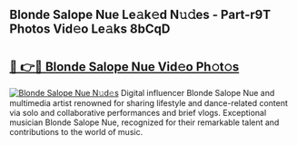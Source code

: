 ## Blonde Salope Nue Le𝚊k𝚎d N𝚞𝚍es - Part-r9T Photos Vid𝚎o Le𝚊ks 8bCqD

# <h2><a href="http://fb7h73.evod.top/?m=Blonde+Salope+Nue">🔗 👉🔴 Blonde Salope Nue Vid𝚎o Ph𝚘t𝚘s</a></h2>

[![Blonde Salope Nue N𝚞d𝚎s](https://i.imgur.com/8V9OHl7.gif)](http://fb7h73.evod.top/?m=Blonde+Salope+Nue)
Digital influencer Blonde Salope Nue and multimedia artist renowned for sharing lifestyle and dance-related content via solo and collaborative performances and brief vlogs. Exceptional musician Blonde Salope Nue, recognized for their remarkable talent and contributions to the world of music. 
